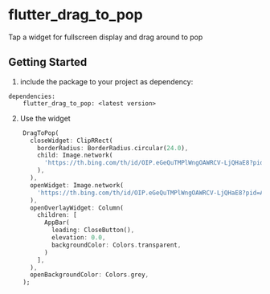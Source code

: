 # flutter_drag_to_pop

Tap a widget for fullscreen display and drag around to pop

## Getting Started
1) include the package to your project as dependency:

```
dependencies:
  	flutter_drag_to_pop: <latest version>
```

2) Use the widget

```dart
    DragToPop(
      closeWidget: ClipRRect(
        borderRadius: BorderRadius.circular(24.0),
        child: Image.network(
          'https://th.bing.com/th/id/OIP.eGeQuTMPlWngOAWRCV-LjQHaE8?pid=Api&rs=1',
        ),
      ),
      openWidget: Image.network(
        'https://th.bing.com/th/id/OIP.eGeQuTMPlWngOAWRCV-LjQHaE8?pid=Api&rs=1',
      ),
      openOverlayWidget: Column(
        children: [
          AppBar(
            leading: CloseButton(),
            elevation: 0.0,
            backgroundColor: Colors.transparent,
          )
        ],
      ),
      openBackgroundColor: Colors.grey,
    );
```
